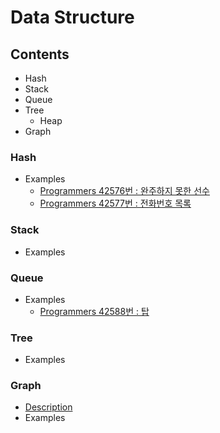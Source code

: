 # Data Structure  

## Contents  
- Hash  
- Stack  
- Queue  
- Tree  
	- Heap  
- Graph  

### Hash  
- Examples  
	- [Programmers 42576번 : 완주하지 못한 선수](https://github.com/daerong/Algorithm_Practice/blob/master/programmers/Daeseong/programmers_42576_U.py)  
	- [Programmers 42577번 : 전화번호 목록](https://github.com/daerong/Algorithm_Practice/blob/master/programmers/Daeseong/programmers_42577_U.py)  

### Stack  
- Examples  

### Queue
- Examples  
	- [Programmers 42588번 : 탑](https://github.com/daerong/Algorithm_Practice/blob/master/programmers/Daeseong/programmers_42588_U.py)  

### Tree  
- Examples  

### Graph 
- [Description](https://github.com/daerong/Basic_Learning/blob/master/Data_Structure/Graph.md)  
- Examples  
